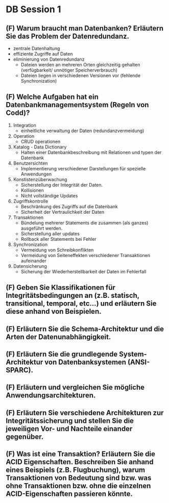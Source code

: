 # DB Session 1
## (F) Warum braucht man Datenbanken? Erläutern Sie das Problem der Datenredundanz.
- zentrale Datenhaltung
- effiziente Zugriffe auf Daten
- eliminierung von Datenredundanz
  - Dateien werden an mehreren Orten gleichzeitig gehalten (verfügbarkeit/ unnötiger Speicherverbrauch)
  - Dateien liegen in verschiedenen Versionen vor (fehlende Synchronization)
## (F) Welche Aufgaben hat ein Datenbankmanagementsystem (Regeln von Codd)?
1. Integration
    - einheitliche verwaltung der Daten (redundanzvermeidung)
2. Operation 
    - CRUD operationen
3. Katalog - Data Dictionary
    - Halten einer Datenbankbeschreibung mit Relationen und typen der Datenbank
4. Benutzersichten
    - Implementierung verschiedener Darstellungen für spezielle Anwendungen
5. Konstistenzüberwachung
    - Sicherstellung der Integrität der Daten.
    - Kollisionen
    - Nicht vollständige Updates
6. Zugriffskontrolle
    - Beschränkung des Zugriffs auf die Datenbank
    - Sicherheit der Vertraulichkeit der Daten
7. Transaktionen
    - Bündelung mehrerer Statements die zusammen (als ganzes) ausgeführt werden.
    - Sicherstellung aller updates
    - Rollback aller Statements bei Fehler
8. Synchronization
    - Vermeidung von Schreibkonflikten
    - Vermeidung von Seiteneffekten verschiedener Transaktionen aufeinander
9.  Datensicherung
    - Sicherung der Wiederherstellbarkeit der Daten im Fehlerfall

## (F) Geben Sie Klassifikationen für Integritätsbedingungen an (z.B. statisch, transitional, temporal, etc...) und erläutern Sie diese anhand von Beispielen.

## (F) Erläutern Sie die Schema-Architektur und die Arten der Datenunabhängigkeit.

## (F) Erläutern Sie die grundlegende System-Architektur von Datenbanksystemen (ANSI-SPARC).

## (F) Erläutern und vergleichen Sie mögliche Anwendungsarchitekturen.

## (F) Erläutern Sie verschiedene Architekturen zur Integritätssicherung und stellen Sie die jeweiligen Vor- und Nachteile einander gegenüber.

## (F) Was ist eine Transaktion? Erläutern Sie die ACID Eigenschaften. Beschreiben Sie anhand eines Beispiels (z.B. Flugbuchung), warum Transaktionen von Bedeutung sind bzw. was ohne Transaktionen bzw. ohne die einzelnen ACID-Eigenschaften passieren könnte.